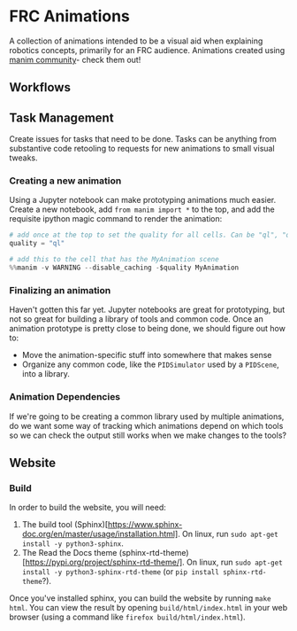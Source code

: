 # FRC Animations

A collection of animations intended to be a visual aid when explaining robotics
concepts, primarily for an FRC audience. Animations created using 
[manim community](https://www.manim.community/)- check them out!

## Workflows

## Task Management
Create issues for tasks that need to be done. Tasks can be anything from substantive
code retooling to requests for new animations to small visual tweaks. 

### Creating a new animation
Using a Jupyter notebook can make prototyping animations much easier. Create a 
new notebook, add `from manim import *` to the top, and add the requisite 
ipython magic command to render the animation:

```python
# add once at the top to set the quality for all cells. Can be "ql", "qm", "qh", or "qk".
quality = "ql" 
```
```python
# add this to the cell that has the MyAnimation scene
%%manim -v WARNING --disable_caching -$quality MyAnimation
```

### Finalizing an animation
Haven't gotten this far yet. Jupyter notebooks are great for prototyping, but
not so great for building a library of tools and common code. Once an animation
prototype is pretty close to being done, we should figure out how to:
  - Move the animation-specific stuff into somewhere that makes sense
  - Organize any common code, like the `PIDSimulator` used by a `PIDScene`, into
    a library.

### Animation Dependencies
If we're going to be creating a common library used by multiple animations, do 
we want some way of tracking which animations depend on which tools so we can check
the output still works when we make changes to the tools?

## Website
### Build
In order to build the website, you will need:
1. The build tool (Sphinx)[https://www.sphinx-doc.org/en/master/usage/installation.html]. On linux, run `sudo apt-get install -y python3-sphinx`.
2. The Read the Docs theme (sphinx-rtd-theme)[https://pypi.org/project/sphinx-rtd-theme/]. On linux, run `sudo apt-get install -y python3-sphinx-rtd-theme` (or `pip install sphinx-rtd-theme`?).

Once you've installed sphinx, you can build the website by running `make html`.
You can view the result by opening `build/html/index.html` in your web browser (using a command like `firefox build/html/index.html`).